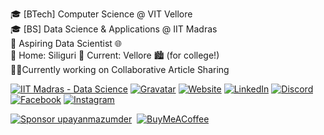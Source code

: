 
🎓 [BTech] Computer Science @ VIT Vellore<br>🎓 [BS] Data Science & Applications @ IIT Madras<br>🌱 Aspiring Data Scientist 🌐<br>📍 Home: Siliguri 🏡 Current: Vellore 🏙️ (for college!)<br>🧑‍💻Currently working on Collaborative Article Sharing

[![IIT Madras - Data Science](https://img.shields.io/badge/IIT--Madras-Data_Science-black?style=for-the-badge&logo=gradle&logoColor=d6a64f)](https://ds.study.iitm.ac.in/student/24F2002974)
[![Gravatar](https://img.shields.io/badge/Gravatar-black?style=for-the-badge&logo=Gravatar&logoColor=1E8CBE)](https://gravatar.com/upayanmazumder)
[![Website](https://img.shields.io/badge/Website-upayan.dev-black?style=for-the-badge&logo=Google-Chrome&logoColor=white)](https://upayan.dev)
[![LinkedIn](https://img.shields.io/badge/LinkedIn-black?style=for-the-badge&logo=linkedin&logoColor=0A66C2)](https://linkedin.com/in/upayanmazumder)
[![Discord](https://img.shields.io/badge/Discord-black?style=for-the-badge&logo=discord&logoColor=7289DA)](https://discord.gg/wQTZcXpcaY)
[![Facebook](https://img.shields.io/badge/Facebook-black?style=for-the-badge&logo=facebook&logoColor=1877F2)](https://facebook.com/upayan.mazumder)
[![Instagram](https://img.shields.io/badge/Instagram-black?style=for-the-badge&logo=instagram&logoColor=E4405F)](https://instagram.com/upayan.mazumder)

[![Sponsor upayanmazumder](https://img.shields.io/badge/Sponsor-upayanmazumder-000000?style=for-the-badge&logo=github)](https://github.com/sponsors/upayanmazumder)&nbsp;&nbsp;[![BuyMeACoffee](https://img.shields.io/badge/Buy%20Me%20a%20Coffee-ffdd00?style=for-the-badge&logo=buy-me-a-coffee&logoColor=black)](https://buymeacoffee.com/upayan)
